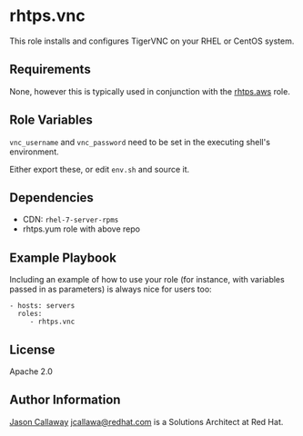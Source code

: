 rhtps.vnc
=========

This role installs and configures TigerVNC on your RHEL or CentOS system.

Requirements
------------

None, however this is typically used in conjunction with the [rhtps.aws](https://github.com/rhtps/ansible-aws) role.

Role Variables
--------------

```vnc_username``` and ```vnc_password``` need to be set in the executing shell's environment.

Either export these, or edit ```env.sh``` and source it.

Dependencies
------------

* CDN: ```rhel-7-server-rpms```
* rhtps.yum role with above repo

Example Playbook
----------------

Including an example of how to use your role (for instance, with variables passed in as parameters) is always nice for users too:

    - hosts: servers
      roles:
         - rhtps.vnc

License
-------

Apache 2.0

Author Information
------------------

[Jason Callaway](https://github.com/jason-callaway) <jcallawa@redhat.com> is a Solutions Architect at Red Hat. 
